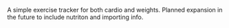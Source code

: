 A simple exercise tracker for both cardio and weights. Planned expansion in the future to include nutriton and importing info.
